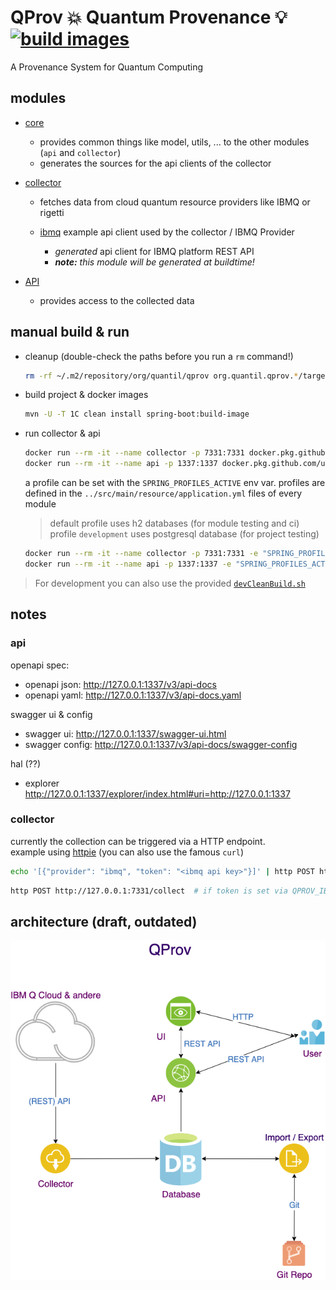 # QProv 💥 Quantum Provenance 💡 [![build images](https://github.com/UST-QuAntiL/QProv/workflows/build%20images/badge.svg)](https://github.com/orgs/UST-QuAntiL/packages?repo_name=QProv)

A Provenance System for Quantum Computing

## modules

* [core](org.quantil.qprov.core/)
  * provides common things like model, utils, ... to the other modules (`api` and `collector`)
  * generates the sources for the api clients of the collector

* [collector](org.quantil.qprov.collector/)
  * fetches data from cloud quantum resource providers like IBMQ or rigetti
  
  * [ibmq](org.quantil.qprov.core/target/generated-sources/org.quantil.qprov.ibmq) example api client used by the collector / IBMQ Provider
    * *generated* api client for IBMQ platform REST API
    * ***note:** this module will be generated at buildtime!*

* [API](org.quantil.qprov.api/)
  * provides access to the collected data

## manual build & run

* cleanup (double-check the paths before you run a `rm` command!)

    ```bash
    rm -rf ~/.m2/repository/org/quantil/qprov org.quantil.qprov.*/target
    ```

* build project & docker images

    ```bash
    mvn -U -T 1C clean install spring-boot:build-image
    ```

* run collector & api

    ```bash
    docker run --rm -it --name collector -p 7331:7331 docker.pkg.github.com/ust-quantil/qprov/collector:0.0.1-SNAPSHOT
    docker run --rm -it --name api -p 1337:1337 docker.pkg.github.com/ust-quantil/qprov/api:0.0.1-SNAPSHOT
    ```

    a profile can be set with the `SPRING_PROFILES_ACTIVE` env var. profiles are defined in the `../src/main/resource/application.yml` files of every module  
    > default profile uses h2 databases (for module testing and ci)
    > profile `development` uses postgresql database (for project testing)

    ```bash
    docker run --rm -it --name collector -p 7331:7331 -e "SPRING_PROFILES_ACTIVE=development" docker.pkg.github.com/ust-quantil/qprov/collector:0.0.1-SNAPSHOT
    docker run --rm -it --name api -p 1337:1337 -e "SPRING_PROFILES_ACTIVE=development" docker.pkg.github.com/ust-quantil/qprov/api:0.0.1-SNAPSHOT
    ```

> For development you can also use the provided [`devCleanBuild.sh`](devCleanBuild.sh)

## notes

### api

openapi spec:

* openapi json: <http://127.0.0.1:1337/v3/api-docs>
* openapi yaml: <http://127.0.0.1:1337/v3/api-docs.yaml>

swagger ui & config

* swagger ui: <http://127.0.0.1:1337/swagger-ui.html>
* swagger config: <http://127.0.0.1:1337/v3/api-docs/swagger-config>

hal (??)

* explorer  
  <http://127.0.0.1:1337/explorer/index.html#uri=http://127.0.0.1:1337>

### collector

currently the collection can be triggered via a HTTP endpoint.  
example using [httpie](https://github.com/httpie/httpie) (you can also use the famous `curl`)

```bash
echo '[{"provider": "ibmq", "token": "<ibmq api key>"}]' | http POST http://127.0.0.1:7331/collect
```

```bash
http POST http://127.0.0.1:7331/collect  # if token is set via QPROV_IBMQ_TOKEN
```

## architecture (draft, outdated)

![QProv Architecture](.github/img/QProv_1.png "QProv Architecture")

